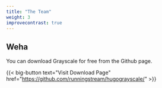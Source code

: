 ```yaml
---
title: "The Team"
weight: 3
improvecontrast: true
---
```


## Weha 

You can download Grayscale for free from the Github page.

{{< big-button text="Visit Download Page" href="https://github.com/runningstream/hugograyscale/" >}}
